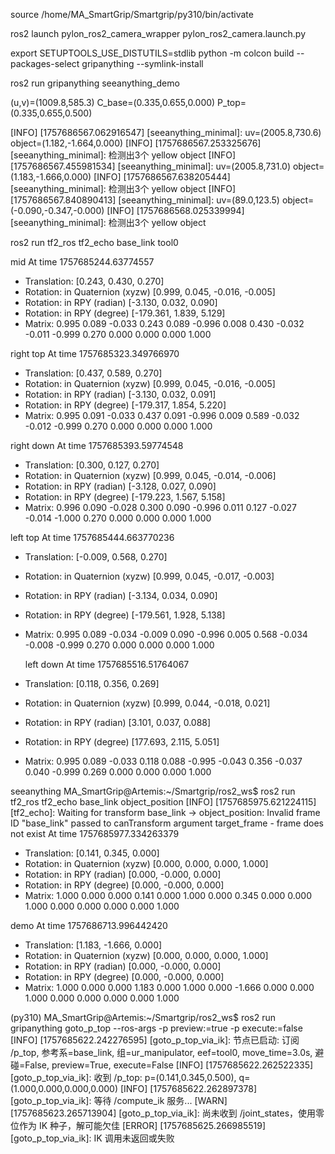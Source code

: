 source /home/MA_SmartGrip/Smartgrip/py310/bin/activate

ros2 launch pylon_ros2_camera_wrapper pylon_ros2_camera.launch.py

export SETUPTOOLS_USE_DISTUTILS=stdlib
python -m colcon build --packages-select gripanything --symlink-install

ros2 run gripanything seeanything_demo

(u,v)=(1009.8,585.3)  C_base=(0.335,0.655,0.000)  P_top=(0.335,0.655,0.500)  


[INFO] [1757686567.062916547] [seeanything_minimal]: uv=(2005.8,730.6)  object=(1.182,-1.664,0.000)
[INFO] [1757686567.253325676] [seeanything_minimal]: 检测出3个 yellow object
[INFO] [1757686567.455981534] [seeanything_minimal]: uv=(2005.8,731.0)  object=(1.183,-1.666,0.000)
[INFO] [1757686567.638205444] [seeanything_minimal]: 检测出3个 yellow object
[INFO] [1757686567.840890413] [seeanything_minimal]: uv=(89.0,123.5)  object=(-0.090,-0.347,-0.000)
[INFO] [1757686568.025339994] [seeanything_minimal]: 检测出3个 yellow object

 ros2 run tf2_ros tf2_echo base_link tool0

mid
At time 1757685244.63774557
- Translation: [0.243, 0.430, 0.270]
- Rotation: in Quaternion (xyzw) [0.999, 0.045, -0.016, -0.005]
- Rotation: in RPY (radian) [-3.130, 0.032, 0.090]
- Rotation: in RPY (degree) [-179.361, 1.839, 5.129]
- Matrix:
  0.995  0.089 -0.033  0.243
  0.089 -0.996  0.008  0.430
 -0.032 -0.011 -0.999  0.270
  0.000  0.000  0.000  1.000


right top 
At time 1757685323.349766970
- Translation: [0.437, 0.589, 0.270]
- Rotation: in Quaternion (xyzw) [0.999, 0.045, -0.016, -0.005]
- Rotation: in RPY (radian) [-3.130, 0.032, 0.091]
- Rotation: in RPY (degree) [-179.317, 1.854, 5.220]
- Matrix:
  0.995  0.091 -0.033  0.437
  0.091 -0.996  0.009  0.589
 -0.032 -0.012 -0.999  0.270
  0.000  0.000  0.000  1.000

right down
  At time 1757685393.59774548
- Translation: [0.300, 0.127, 0.270]
- Rotation: in Quaternion (xyzw) [0.999, 0.045, -0.014, -0.006]
- Rotation: in RPY (radian) [-3.128, 0.027, 0.090]
- Rotation: in RPY (degree) [-179.223, 1.567, 5.158]
- Matrix:
  0.996  0.090 -0.028  0.300
  0.090 -0.996  0.011  0.127
 -0.027 -0.014 -1.000  0.270
  0.000  0.000  0.000  1.000

left top 
At time 1757685444.663770236
- Translation: [-0.009, 0.568, 0.270]
- Rotation: in Quaternion (xyzw) [0.999, 0.045, -0.017, -0.003]
- Rotation: in RPY (radian) [-3.134, 0.034, 0.090]
- Rotation: in RPY (degree) [-179.561, 1.928, 5.138]
- Matrix:
  0.995  0.089 -0.034 -0.009
  0.090 -0.996  0.005  0.568
 -0.034 -0.008 -0.999  0.270
  0.000  0.000  0.000  1.000

  left down
At time 1757685516.51764067
- Translation: [0.118, 0.356, 0.269]
- Rotation: in Quaternion (xyzw) [0.999, 0.044, -0.018, 0.021]
- Rotation: in RPY (radian) [3.101, 0.037, 0.088]
- Rotation: in RPY (degree) [177.693, 2.115, 5.051]
- Matrix:
  0.995  0.089 -0.033  0.118
  0.088 -0.995 -0.043  0.356
 -0.037  0.040 -0.999  0.269
  0.000  0.000  0.000  1.000


seeanything
MA_SmartGrip@Artemis:~/Smartgrip/ros2_ws$ ros2 run tf2_ros tf2_echo base_link object_position
[INFO] [1757685975.621224115] [tf2_echo]: Waiting for transform base_link ->  object_position: Invalid frame ID "base_link" passed to canTransform argument target_frame - frame does not exist
At time 1757685977.334263379
- Translation: [0.141, 0.345, 0.000]
- Rotation: in Quaternion (xyzw) [0.000, 0.000, 0.000, 1.000]
- Rotation: in RPY (radian) [0.000, -0.000, 0.000]
- Rotation: in RPY (degree) [0.000, -0.000, 0.000]
- Matrix:
  1.000  0.000  0.000  0.141
  0.000  1.000  0.000  0.345
  0.000  0.000  1.000  0.000
  0.000  0.000  0.000  1.000


demo
At time 1757686713.996442420
- Translation: [1.183, -1.666, 0.000]
- Rotation: in Quaternion (xyzw) [0.000, 0.000, 0.000, 1.000]
- Rotation: in RPY (radian) [0.000, -0.000, 0.000]
- Rotation: in RPY (degree) [0.000, -0.000, 0.000]
- Matrix:
  1.000  0.000  0.000  1.183
  0.000  1.000  0.000 -1.666
  0.000  0.000  1.000  0.000
  0.000  0.000  0.000  1.000


(py310) MA_SmartGrip@Artemis:~/Smartgrip/ros2_ws$ ros2 run gripanything goto_p_top --ros-args -p preview:=true -p execute:=false
[INFO] [1757685622.242276595] [goto_p_top_via_ik]: 节点已启动: 订阅 /p_top, 参考系=base_link, 组=ur_manipulator, eef=tool0, move_time=3.0s, 避碰=False, preview=True, execute=False
[INFO] [1757685622.262522335] [goto_p_top_via_ik]: 收到 /p_top: p=(0.141,0.345,0.500), q=(1.000,0.000,0.000,0.000)
[INFO] [1757685622.262897378] [goto_p_top_via_ik]: 等待 /compute_ik 服务...
[WARN] [1757685623.265713904] [goto_p_top_via_ik]: 尚未收到 /joint_states，使用零位作为 IK 种子，解可能欠佳
[ERROR] [1757685625.266985519] [goto_p_top_via_ik]: IK 调用未返回或失败